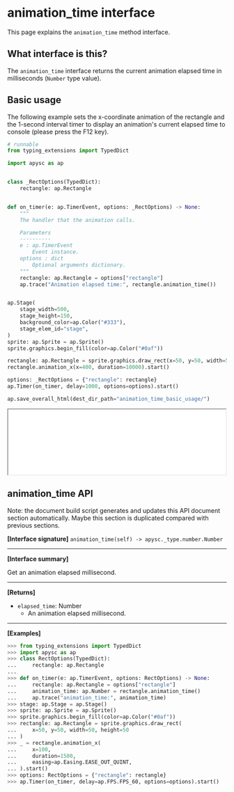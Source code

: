 # animation_time interface

This page explains the `animation_time` method interface.

## What interface is this?

The `animation_time` interface returns the current animation elapsed time in milliseconds (`Number` type value).

## Basic usage

The following example sets the x-coordinate animation of the rectangle and the 1-second interval timer to display an animation's current elapsed time to console (please press the F12 key).

```py
# runnable
from typing_extensions import TypedDict

import apysc as ap


class _RectOptions(TypedDict):
    rectangle: ap.Rectangle


def on_timer(e: ap.TimerEvent, options: _RectOptions) -> None:
    """
    The handler that the animation calls.

    Parameters
    ----------
    e : ap.TimerEvent
        Event instance.
    options : dict
        Optional arguments dictionary.
    """
    rectangle: ap.Rectangle = options["rectangle"]
    ap.trace("Animation elapsed time:", rectangle.animation_time())


ap.Stage(
    stage_width=500,
    stage_height=150,
    background_color=ap.Color("#333"),
    stage_elem_id="stage",
)
sprite: ap.Sprite = ap.Sprite()
sprite.graphics.begin_fill(color=ap.Color("#0af"))

rectangle: ap.Rectangle = sprite.graphics.draw_rect(x=50, y=50, width=50, height=50)
rectangle.animation_x(x=400, duration=10000).start()

options: _RectOptions = {"rectangle": rectangle}
ap.Timer(on_timer, delay=1000, options=options).start()

ap.save_overall_html(dest_dir_path="animation_time_basic_usage/")
```

<iframe src="static/animation_time_basic_usage/index.html" width="500" height="150"></iframe>


## animation_time API

<!-- Docstring: apysc._animation.animation_time_mixin.AnimationTimeMixIn.animation_time -->

<span class="inconspicuous-txt">Note: the document build script generates and updates this API document section automatically. Maybe this section is duplicated compared with previous sections.</span>

**[Interface signature]** `animation_time(self) -> apysc._type.number.Number`<hr>

**[Interface summary]**

Get an animation elapsed millisecond.<hr>

**[Returns]**

- `elapsed_time`: Number
  - An animation elapsed millisecond.

<hr>

**[Examples]**

```py
>>> from typing_extensions import TypedDict
>>> import apysc as ap
>>> class RectOptions(TypedDict):
...     rectangle: ap.Rectangle
...
>>> def on_timer(e: ap.TimerEvent, options: RectOptions) -> None:
...     rectangle: ap.Rectangle = options["rectangle"]
...     animation_time: ap.Number = rectangle.animation_time()
...     ap.trace("animation_time:", animation_time)
>>> stage: ap.Stage = ap.Stage()
>>> sprite: ap.Sprite = ap.Sprite()
>>> sprite.graphics.begin_fill(color=ap.Color("#0af"))
>>> rectangle: ap.Rectangle = sprite.graphics.draw_rect(
...     x=50, y=50, width=50, height=50
... )
>>> _ = rectangle.animation_x(
...     x=100,
...     duration=1500,
...     easing=ap.Easing.EASE_OUT_QUINT,
... ).start()
>>> options: RectOptions = {"rectangle": rectangle}
>>> ap.Timer(on_timer, delay=ap.FPS.FPS_60, options=options).start()
```